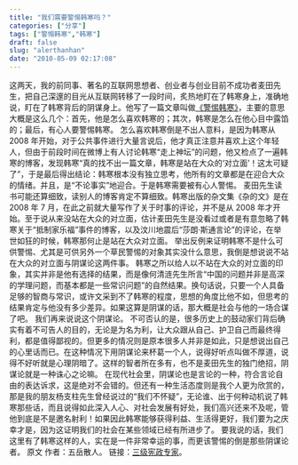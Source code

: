 ```yaml
---
title: "我们需要警惕韩寒吗？"
categories: ["分享"]
tags: ["警惕韩寒","韩寒"]
draft: false
slug: "alerthanhan"
date: "2010-05-09 02:17:08"
---
```


这两天，我的前同事、著名的互联网思想者、创业者与创业目前不成功者麦田先生，把自己深邃的目光从互联网转移了一段时间，炙热地盯在了韩寒身上，准确地说，盯在了韩寒背后的阴谋身上。他写了一篇文章叫做<a href="http://blog.sina.com.cn/s/blog_53d349a30100i3jb.html" target="_blank">《警惕韩寒》</a>，主要的意思大概是这么几个：首先，他是怎么喜欢韩寒的；其次，韩寒是怎么在他心目中露馅的；最后，有心人要警惕韩寒。
怎么喜欢韩寒倒是不出人意料，是因为韩寒从 2008 年开始，对于公共事件进行大量言说后，他才真正注意并喜欢上这个年轻人，但由于前段时间在微博上有人讨论韩寒“走上神坛”的问题，他又检点了一遍韩寒的博客，发现韩寒“真的找不出一篇文章，韩寒是站在大众的‘对立面’！这太可疑了”，于是最后得出结论：韩寒根本没有独立思考，他所有的文章都是在迎合大众的情绪。并且，是“不论事实”地迎合。于是韩寒需要被有心人警惕。
麦田先生读书可能还算细致，读别人的博客肯定不算细致。韩寒出版的杂文集《杂的文》是在 2008 年 7 月，在此之前就大量写作了关于时事的评论，并不是从 2008 年才开始。至于说从来没站在大众的对立面，估计麦田先生是没看过或者是有意忽略了韩寒关于“抵制家乐福”事件的博客，以及汶川地震后“莎朗·斯通言论”的评论，在举世如狂的时候，韩寒那何止是站在大众对立面。
举出反例来证明韩寒不是什么可供警惕、尤其是可供另外一个草民警惕的对象其实没什么意思，我倒是想说说不站在大众的对立面与阴谋论这两件事。
韩寒之所以给人以不站在大众的对立面的印象，其实并非是他有选择的结果，而是像何清涟先生所言“中国的问题并非是高深的学理问题，而基本都是一些常识问题”的自然结果。换句话说，只要一个人具备足够的智商与常识，或许文采到不了韩寒的程度，思想的角度比他不如，但思考的结果肯定与他没有多少差异。如果这算是阴谋的话，那大概是社会与他的一场合谋了吧。
我们再来说说这个阴谋论。
不可否认的是，很多历史上的鼓动家们背后确实有着不可告人的目的，无论是为名为利，让大众跟从自己、护卫自己而最终得利，都是值得鄙视的。但更多的情况则是原本很多人并非是如此，只是想说出自己的心里话而已。在这种情况下用阴谋论来杯葛一个人，说得好听点叫做不厚道，说得不好听就是心理阴暗了。这样的智者所在多有，也不是麦田先生的独门绝招，阴谋论就是一种诛心之论嘛。
在现代社会里，阴谋论也是言论的一种，符合言论自由的表达诉求，这是绝对不会错的。但还有一种生活态度则是我个人更为欣赏的，那是我的朋友杨支柱先生曾经说过的“我们不怀疑”，无论谁、出于何种动机说了韩寒那些话，而且说得如此深入人心、对社会发展有好处，我们高兴还来不及呢，管他到底是不是邀名射利！如果因此韩寒能够获得利益、生活得更好，我们要为之庆幸才是，因为这证明我们的社会在某些领域已经有所进步了。
要我说的话，我们这里有了韩寒这样的人，实在是一件非常幸运的事，而更该警惕的倒是那些阴谋论者。
原文 作者：五岳散人。 链接：<a href="http://blog.ifeng.com/article/5326683-10.html" target="_blank">三级宪政专家</a>。
